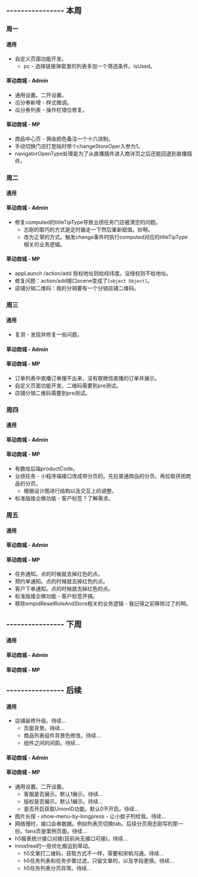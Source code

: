 ## ---------------- 本周

### 周一
#### 通用
* 自定义页面功能开发。
  - pc - 选择链接弹窗里的列表多加一个筛选条件。isUsed。
#### 草动商城 - Admin
* 通用设置。二开设置。
* 瓜分券新增 - 样式微调。
* 瓜分券列表 - 操作栏错位修复。
#### 草动商城 - MP
* 商品中心页 - 佣金颜色备注一个十六进制。
* 手动切换门店打登陆时带个changeStoreOper入参为1。
* navigatorOpenType处理是为了从直播插件进入商详页之后还能回退到直播插件。

### 周二
#### 通用
#### 草动商城 - Admin
* 修复computed的titleTipType导致业绩任务门店被清空的问题。
  - 志刚的取巧的方式是定时器走一下然后重新赋值。妙啊。
  - 改为正常的方式。触发change事件时执行computed对应的titleTipType相关的业务逻辑。
#### 草动商城 - MP
* appLaunch /action/add 授权地址则给经纬度。没授权则不给地址。
* 修复问题：action/add接口scene变成了`[object Object]`。
* 店铺分销二维码：我的分销要有一个分销店铺二维码。

### 周三
#### 通用
* 复测 - 发现并修复一些问题。
#### 草动商城 - Admin
#### 草动商城 - MP
* 订单列表中直播订单搜不出来，没有取微信直播的订单并展示。
* 自定义页面功能开发。二维码需要到pre测试。
* 店铺分销二维码需要到pre测试。

### 周四
#### 通用
#### 草动商城 - Admin
#### 草动商城 - MP
* 有数给后端productCode。
* 业绩任务 - 小程序端接口改成带分页的。先拉普通商品的分页。再拉取拼团商品的分页。
  - 根据设计图进行结构以及交互上的调整。
* 标准版接企微功能 - 客户标签？了解需求。

### 周五
#### 通用
#### 草动商城 - Admin
#### 草动商城 - MP
* 任务通知。点的时候就去掉红色的点。
* 预约单通知。点的时候就去掉红色的点。
* 客户下单通知。点的时候就去掉红色的点。
* 标准版接企微功能 - 客户标签开搞。
* 移除empidResetRoleAndStore相关的业务逻辑 - 我记得之前移除过了的啊。

## ---------------- 下周
#### 通用
#### 草动商城 - Admin
#### 草动商城 - MP

## ---------------- 后续
#### 通用
* 店铺装修升级。待续...
  - 页面背景。待续...
  - 商品列表组件背景色修改。待续...
  - 组件之间的间距。待续...
#### 草动商城 - Admin
#### 草动商城 - MP
* 通用设置。二开设置。
  - 客服是否展示。默认1展示。待续...
  - 版权是否展示。默认1展示。待续...
  - 是否开启获取UnionID功能。默认0不开启。待续...
* 图片长按 - show-menu-by-longpress - 让小蚊子列给我。待续...
* 网络慢时，接口会串数据。例如列表页切换tab。后续分页用志刚写的那一份。fans页是案例页面。待续...
* h5报表统计接口对接(目前尚无接口可接)。待续...
* innisfree的一些优化搬运到草动。
  - h5文章打二维码，获取方式不一样，需要和宋帆沟通。待续...
  - h5任务列表和任务步骤过滤，只留文章的，以及字段更换。待续...
  - h5任务列表分页异常。待续...
